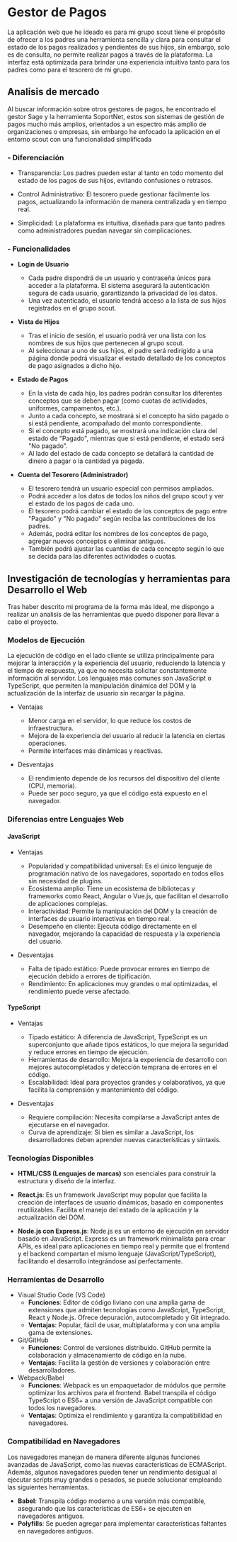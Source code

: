 # Gestor de Pagos

La aplicación web que he ideado es para mi grupo scout tiene el propósito de ofrecer a los padres una herramienta sencilla y clara para consultar el estado de los pagos realizados y pendientes de sus hijos, sin embargo, solo es de consulta, no permite realizar pagos a través de la plataforma. La interfaz está optimizada para brindar una experiencia intuitiva tanto para los padres como para el tesorero de mi grupo.

## Analisis de mercado

Al buscar información sobre otros gestores de pagos, he encontrado el gestor Sage y la herramienta SoportNet, estos son sistemas de gestión de pagos mucho más amplios, orientados a un espectro más amplio de organizaciones o empresas, sin embargo he enfocado la aplicación en el entorno scout con una funcionalidad simplificada

### - Diferenciación

 - Transparencia: Los padres pueden estar al tanto en todo momento del estado de los pagos de sus hijos, evitando confusiones o retrasos.

 - Control Administrativo: El tesorero puede gestionar fácilmente los pagos, actualizando la información de manera centralizada y en tiempo real.

 - Simplicidad: La plataforma es intuitiva, diseñada para que tanto padres como administradores puedan navegar sin complicaciones.

### - Funcionalidades

 - **Login de Usuario**

    - Cada padre dispondrá de un usuario y contraseña únicos para acceder a la plataforma. El sistema asegurará la autenticación segura de cada usuario, garantizando la privacidad de los datos.
    - Una vez autenticado, el usuario tendrá acceso a la lista de sus hijos registrados en el grupo scout.

 - **Vista de Hijos**

    - Tras el inicio de sesión, el usuario podrá ver una lista con los nombres de sus hijos que pertenecen al grupo scout.
    - Al seleccionar a uno de sus hijos, el padre será redirigido a una página donde podrá visualizar el estado detallado de los conceptos de pago asignados a dicho hijo.

 - **Estado de Pagos**

    - En la vista de cada hijo, los padres podrán consultar los diferentes conceptos que se deben pagar (como cuotas de actividades, uniformes, campamentos, etc.).
    - Junto a cada concepto, se mostrará si el concepto ha sido pagado o si está pendiente, acompañado del monto correspondiente.
    - Si el concepto está pagado, se mostrará una indicación clara del estado de "Pagado", mientras que si está pendiente, el estado será "No pagado".
    - Al lado del estado de cada concepto se detallará la cantidad de dinero a pagar o la cantidad ya pagada.

 - **Cuenta del Tesorero (Administrador)**

    - El tesorero tendrá un usuario especial con permisos ampliados.
    - Podrá acceder a los datos de todos los niños del grupo scout y ver el estado de los pagos de cada uno.
    - El tesorero podrá cambiar el estado de los conceptos de pago entre "Pagado" y "No pagado" según reciba las contribuciones de los padres.
    - Además, podrá editar los nombres de los conceptos de pago, agregar nuevos conceptos o eliminar antiguos.
    - También podrá ajustar las cuantías de cada concepto según lo que se decida para las diferentes actividades o cuotas.

## Investigación de tecnologías y herramientas para Desarrollo el Web

Tras haber descrito mi programa de la forma más ideal, me dispongo a realizar un analisis de las herramientas que puedo disponer para llevar a cabo el proyecto.

### Modelos de Ejecución

La ejecución de código en el lado cliente se utiliza principalmente para mejorar la interacción y la experiencia del usuario, reduciendo la latencia y el tiempo de respuesta, ya que no necesita solicitar constantemente información al servidor. Los lenguajes más comunes son JavaScript o TypeScript, que permiten la manipulación dinámica del DOM y la actualización de la interfaz de usuario sin recargar la página.

 - Ventajas

    - Menor carga en el servidor, lo que reduce los costos de infraestructura.
    - Mejora de la experiencia del usuario al reducir la latencia en ciertas operaciones.
    - Permite interfaces más dinámicas y reactivas.

 - Desventajas

    - El rendimiento depende de los recursos del dispositivo del cliente (CPU, memoria).
    - Puede ser poco seguro, ya que el código está expuesto en el navegador.

### Diferencias entre Lenguajes Web

####  JavaScript

- Ventajas

    - Popularidad y compatibilidad universal: Es el único lenguaje de programación nativo de los navegadores, soportado en todos ellos sin necesidad de plugins.
    - Ecosistema amplio: Tiene un ecosistema de bibliotecas y frameworks como React, Angular o Vue.js, que facilitan el desarrollo de aplicaciones complejas.
    - Interactividad: Permite la manipulación del DOM y la creación de interfaces de usuario interactivas en tiempo real.
    - Desempeño en cliente: Ejecuta código directamente en el navegador, mejorando la capacidad de respuesta y la experiencia del usuario.

- Desventajas

    - Falta de tipado estático: Puede provocar errores en tiempo de ejecución debido a errores de tipificación.
    - Rendimiento: En aplicaciones muy grandes o mal optimizadas, el rendimiento puede verse afectado.

#### TypeScript

- Ventajas

    - Tipado estático: A diferencia de JavaScript, TypeScript es un superconjunto que añade tipos estáticos, lo que mejora la seguridad y reduce errores en tiempo de ejecución.
    - Herramientas de desarrollo: Mejora la experiencia de desarrollo con mejores autocompletados y detección temprana de errores en el código.
    - Escalabilidad: Ideal para proyectos grandes y colaborativos, ya que facilita la comprensión y mantenimiento del código.

- Desventajas

    - Requiere compilación: Necesita compilarse a JavaScript antes de ejecutarse en el navegador.
    - Curva de aprendizaje: Si bien es similar a JavaScript, los desarrolladores deben aprender nuevas características y sintaxis.

### Tecnologías Disponibles

 - **HTML/CSS (Lenguajes de marcas)** son esenciales para construir la estructura y diseño de la interfaz.

 - **React.js**: Es un framework JavaScript muy popular que facilita la creación de interfaces de usuario dinámicas, basado en componentes reutilizables. Facilita el manejo del estado de la aplicación y la actualización del DOM.

 - **Node.js con Express.js**: Node.js es un entorno de ejecución en servidor basado en JavaScript. Express es un framework minimalista para crear APIs, es ideal para aplicaciones en tiempo real y permite que el frontend y el backend compartan el mismo lenguaje (JavaScript/TypeScript), facilitando el desarrollo integrándose así perfectamente.

### Herramientas de Desarrollo

- Visual Studio Code (VS Code)
    - **Funciones**: Editor de código liviano con una amplia gama de extensiones que admiten tecnologías como JavaScript, TypeScript, React y Node.js. Ofrece depuración, autocompletado y Git integrado.
    - **Ventajas**: Popular, fácil de usar, multiplataforma y con una amplia gama de extensiones.
- Git/GitHub
    - **Funciones**: Control de versiones distribuido. GitHub permite la colaboración y almacenamiento de código en la nube.
    - **Ventajas**: Facilita la gestión de versiones y colaboración entre desarrolladores.
- Webpack/Babel
    - **Funciones**: Webpack es un empaquetador de módulos que permite optimizar los archivos para el frontend. Babel transpila el código TypeScript o ES6+ a una versión de JavaScript compatible con todos los navegadores.
    - **Ventajas**: Optimiza el rendimiento y garantiza la compatibilidad en navegadores.

### Compatibilidad en Navegadores

Los navegadores manejan de manera diferente algunas funciones avanzadas de JavaScript, como las nuevas características de ECMAScript. Además, algunos navegadores pueden tener un rendimiento desigual al ejecutar scripts muy grandes o pesados, se puede solucionar empleando las siguientes herramientas.

 - **Babel**: Transpila código moderno a una versión más compatible, asegurando que las características de ES6+ se ejecuten en navegadores antiguos.
 - **Polyfills**: Se pueden agregar para implementar características faltantes en navegadores antiguos.